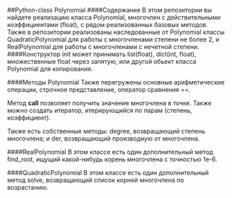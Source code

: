 ##Python-class Polynomial
####Содержание
В этом репозитории вы найдете реализацию класса Polynomial, многочлен
 с действительными коэффициентами (float), с рядом реализованных
 базовых методов. Также в репозитории реализованы наследованные от
 Polynomial классы QuadraticPolynomial для работы с многочленами
 степени не более 2, и RealPolynomial для работы с многочленами с 
 нечетной степени.
 ####Конструктор
 init может принимать list(float), dict(int, float), множественные
 float через запятую, или другой обьект класса Polynomial для
 копирования.
 
 ####Методы Polynomial
 Также перегружены основные арифметические операции, строчное
 представление, оператор сравнения ==.
 
 Метод __call__ позволяет получить значение многочлена в точке.
 Также можно создать итератор, итерирующийся по парам 
 (степень, коэффициент).
 
 Также есть собственные методы: degree, возвращающий степень
 многочлена; и der, возвращающий производную от многочлена.
 
 ####RealPolynomial
 В этом классе есть один дополнительный метод find_root, ищущий
 какой-нибудь корень многочлена с точностью 1е-6.
 
 ####QuadraticPolynomial
 В этом классе есть один дополнительный метод solve,
 возвращающий список корней многочлена по возрастанию.
